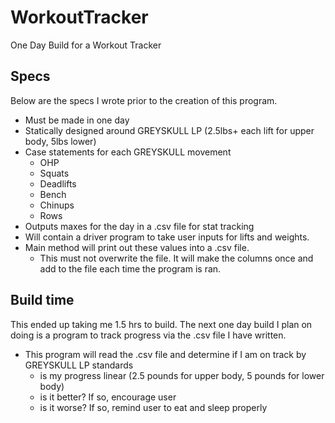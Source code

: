 # WorkoutTracker
 One Day Build for a Workout Tracker

## Specs
Below are the specs I wrote prior to the creation of this program.
- Must be made in one day
- Statically designed around GREYSKULL LP (2.5lbs+ each lift for upper body, 5lbs lower)
- Case statements for each GREYSKULL movement
    - OHP
    - Squats
    - Deadlifts
    - Bench
    - Chinups
    - Rows
- Outputs maxes for the day in a .csv file for stat tracking
- Will contain a driver program to take user inputs for lifts and weights.
- Main method will print out these values into a .csv file.
    - This must not overwrite the file. It will make the columns once and add to the file each time the program is ran.

## Build time
This ended up taking me 1.5 hrs to build. The next one day build I plan on doing is a program to track progress via the .csv file I have written.
- This program will read the .csv file and determine if I am on track by GREYSKULL LP standards
   - is my progress linear (2.5 pounds for upper body, 5 pounds for lower body)
   - is it better? If so, encourage user
   - is it worse? If so, remind user to eat and sleep properly
